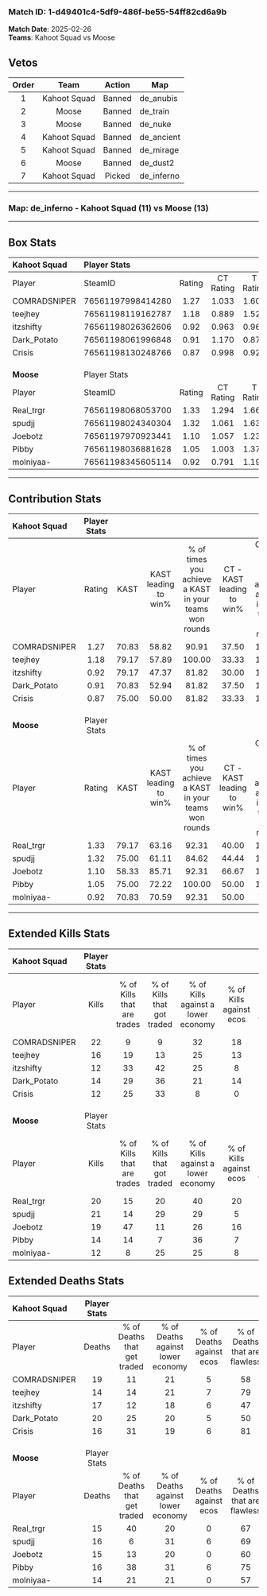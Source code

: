 ### Match ID: 1-d49401c4-5df9-486f-be55-54ff82cd6a9b  
**Match Date**: 2025-02-26  
**Teams**: Kahoot Squad vs Moose  

## Vetos  

| Order | Team | Action | Map |
| :---: | :--: | :----: | --- |
| 1 | Kahoot Squad | Banned | de_anubis |
| 2 | Moose | Banned | de_train |
| 3 | Moose | Banned | de_nuke |
| 4 | Kahoot Squad | Banned | de_ancient |
| 5 | Kahoot Squad | Banned | de_mirage |
| 6 | Moose | Banned | de_dust2 |
| 7 | Kahoot Squad | Picked | de_inferno |

---  

### **Map**: de_inferno - Kahoot Squad (11) vs Moose (13)  
---  

## Box Stats  

| **Kahoot Squad** | Player Stats      |        |           |          |       |      |       |         |        |      |     |
| :- | :- | :-: | :-: | :-: | :-: | :-: | :-: | :-: | :-: | :-: | :-: |
| Player           | SteamID           | Rating | CT Rating | T Rating | KAST  | ADR  | Kills | Assists | Deaths | K/D  | HS% |
| COMRADSNIPER     | 76561197998414280 |  1.27  |   1.033   |  1.601   | 70.83 | 91.9 |  22   |    7    |   19   | 1.16 | 36  |
| teejhey          | 76561198119162787 |  1.18  |   0.889   |  1.522   | 79.17 | 80.6 |  16   |    5    |   14   | 1.14 | 62  |
| itzshifty        | 76561198026362606 |  0.92  |   0.963   |  0.964   | 79.17 | 67.8 |  12   |    2    |   17   | 0.71 | 41  |
| Dark_Potato      | 76561198061996848 |  0.91  |   1.170   |  0.877   | 70.83 | 75.3 |  14   |    8    |   20   | 0.70 | 42  |
| Crisis           | 76561198130248766 |  0.87  |   0.998   |  0.923   | 75.00 | 52.9 |  12   |    4    |   16   | 0.75 | 75  |
|                  |                   |        |           |          |       |      |       |         |        |      |     |
|                  |                   |        |           |          |       |      |       |         |        |      |     |
|                  |                   |        |           |          |       |      |       |         |        |      |     |
| **Moose**        | Player Stats      |        |           |          |       |      |       |         |        |      |     |
| Player           | SteamID           | Rating | CT Rating | T Rating | KAST  | ADR  | Kills | Assists | Deaths | K/D  | HS% |
| Real_trgr        | 76561198068053700 |  1.33  |   1.294   |  1.665   | 79.17 | 87.2 |  20   |    6    |   15   | 1.33 | 30  |
| spudjj           | 76561198024340304 |  1.32  |   1.061   |  1.630   | 75.00 | 90.2 |  21   |    5    |   16   | 1.31 | 42  |
| Joebotz          | 76561197970923441 |  1.10  |   1.057   |  1.238   | 58.33 | 75.5 |  19   |    5    |   15   | 1.27 | 52  |
| Pibby            | 76561198036881628 |  1.05  |   1.003   |  1.378   | 75.00 | 81.0 |  14   |    8    |   16   | 0.88 | 42  |
| molniyaa-        | 76561198345605114 |  0.92  |   0.791   |  1.192   | 70.83 | 62.5 |  12   |    5    |   14   | 0.86 | 50  |
---  

## Contribution Stats  

| **Kahoot Squad** | Player Stats |       |                      |                                                        |                           |                                                             |                          |                                                            |
| :- | :-: | :-: | :-: | :-: | :-: | :-: | :-: | :-: |
| Player           |    Rating    | KAST  | KAST leading to win% | % of times you achieve a KAST in your teams won rounds | CT - KAST leading to win% | CT - % of times you achieve a KAST in your teams won rounds | T - KAST leading to win% | T - % of times you achieve a KAST in your teams won rounds |
| COMRADSNIPER     |     1.27     | 70.83 |        58.82         |                         90.91                          |           37.50           |                           100.00                            |          77.78           |                           87.50                            |
| teejhey          |     1.18     | 79.17 |        57.89         |                         100.00                         |           33.33           |                           100.00                            |          80.00           |                           100.00                           |
| itzshifty        |     0.92     | 79.17 |        47.37         |                         81.82                          |           30.00           |                           100.00                            |          66.67           |                           75.00                            |
| Dark_Potato      |     0.91     | 70.83 |        52.94         |                         81.82                          |           37.50           |                           100.00                            |          66.67           |                           75.00                            |
| Crisis           |     0.87     | 75.00 |        50.00         |                         81.82                          |           33.33           |                           100.00                            |          66.67           |                           75.00                            |
|                  |              |       |                      |                                                        |                           |                                                             |                          |                                                            |
|                  |              |       |                      |                                                        |                           |                                                             |                          |                                                            |
|                  |              |       |                      |                                                        |                           |                                                             |                          |                                                            |
| **Moose**        | Player Stats |       |                      |                                                        |                           |                                                             |                          |                                                            |
| Player           |    Rating    | KAST  | KAST leading to win% | % of times you achieve a KAST in your teams won rounds | CT - KAST leading to win% | CT - % of times you achieve a KAST in your teams won rounds | T - KAST leading to win% | T - % of times you achieve a KAST in your teams won rounds |
| Real_trgr        |     1.33     | 79.17 |        63.16         |                         92.31                          |           40.00           |                           100.00                            |          88.89           |                           88.89                            |
| spudjj           |     1.32     | 75.00 |        61.11         |                         84.62                          |           44.44           |                           100.00                            |          77.78           |                           77.78                            |
| Joebotz          |     1.10     | 58.33 |        85.71         |                         92.31                          |           66.67           |                           100.00                            |          100.00          |                           88.89                            |
| Pibby            |     1.05     | 75.00 |        72.22         |                         100.00                         |           50.00           |                           100.00                            |          90.00           |                           100.00                           |
| molniyaa-        |     0.92     | 70.83 |        70.59         |                         92.31                          |           50.00           |                            75.00                            |          81.82           |                           100.00                           |
---  

## Extended Kills Stats  

| **Kahoot Squad** | Player Stats |                            |                            |                                    |                         |                              |                                 |                                       |                    |           |
| :- | :-: | :-: | :-: | :-: | :-: | :-: | :-: | :-: | :-: | :-: |
| Player           |    Kills     | % of Kills that are trades | % of Kills that got traded | % of Kills against a lower economy | % of Kills against ecos | % of Kills that are flawless | % of Kills that are close duels | % of Kills that are assisted by flash | Pistol Round Kills | AWP Kills |
| COMRADSNIPER     |      22      |             9              |             9              |                 32                 |           18            |              59              |               14                |                   0                   |         0          |     3     |
| teejhey          |      16      |             19             |             13             |                 25                 |           13            |              63              |               13                |                   6                   |         2          |     1     |
| itzshifty        |      12      |             33             |             42             |                 25                 |            8            |              58              |                0                |                   0                   |         1          |     0     |
| Dark_Potato      |      14      |             29             |             36             |                 21                 |           14            |              93              |                0                |                   7                   |         3          |     0     |
| Crisis           |      12      |             25             |             33             |                 8                  |            0            |              58              |               17                |                   8                   |         4          |     0     |
|                  |              |                            |                            |                                    |                         |                              |                                 |                                       |                    |           |
|                  |              |                            |                            |                                    |                         |                              |                                 |                                       |                    |           |
|                  |              |                            |                            |                                    |                         |                              |                                 |                                       |                    |           |
| **Moose**        | Player Stats |                            |                            |                                    |                         |                              |                                 |                                       |                    |           |
| Player           |    Kills     | % of Kills that are trades | % of Kills that got traded | % of Kills against a lower economy | % of Kills against ecos | % of Kills that are flawless | % of Kills that are close duels | % of Kills that are assisted by flash | Pistol Round Kills | AWP Kills |
| Real_trgr        |      20      |             15             |             20             |                 40                 |           20            |              35              |               15                |                   0                   |         1          |     0     |
| spudjj           |      21      |             14             |             29             |                 29                 |            5            |              71              |                5                |                   5                   |         3          |     0     |
| Joebotz          |      19      |             47             |             11             |                 26                 |           16            |              74              |               16                |                   0                   |         0          |     0     |
| Pibby            |      14      |             14             |             7              |                 36                 |            7            |              50              |               14                |                   0                   |         2          |     1     |
| molniyaa-        |      12      |             8              |             25             |                 25                 |            8            |              67              |                8                |                   0                   |         0          |     0     |
## Extended Deaths Stats  

| **Kahoot Squad** | Player Stats |                             |                                   |                          |                               |                            |                           |               |
| :- | :-: | :-: | :-: | :-: | :-: | :-: | :-: | :-: |
| Player           |    Deaths    | % of Deaths that get traded | % of Deaths against lower economy | % of Deaths against ecos | % of Deaths that are flawless | % of Deaths that are close | % of Deaths while blinded | Deaths to AWP |
| COMRADSNIPER     |      19      |             11              |                21                 |            5             |              58               |             5              |             0             |       0       |
| teejhey          |      14      |             14              |                21                 |            7             |              79               |             7              |             7             |       1       |
| itzshifty        |      17      |             12              |                18                 |            6             |              47               |             18             |             0             |       0       |
| Dark_Potato      |      20      |             25              |                20                 |            5             |              50               |             10             |             0             |       0       |
| Crisis           |      16      |             31              |                19                 |            6             |              81               |             19             |             0             |       0       |
|                  |              |                             |                                   |                          |                               |                            |                           |               |
|                  |              |                             |                                   |                          |                               |                            |                           |               |
|                  |              |                             |                                   |                          |                               |                            |                           |               |
| **Moose**        | Player Stats |                             |                                   |                          |                               |                            |                           |               |
| Player           |    Deaths    | % of Deaths that get traded | % of Deaths against lower economy | % of Deaths against ecos | % of Deaths that are flawless | % of Deaths that are close | % of Deaths while blinded | Deaths to AWP |
| Real_trgr        |      15      |             40              |                20                 |            0             |              67               |             0              |             0             |       0       |
| spudjj           |      16      |              6              |                31                 |            6             |              69               |             6              |             0             |       1       |
| Joebotz          |      15      |             13              |                20                 |            0             |              60               |             0              |            13             |       1       |
| Pibby            |      16      |             38              |                31                 |            6             |              75               |             13             |             0             |       0       |
| molniyaa-        |      14      |             21              |                21                 |            0             |              57               |             29             |             7             |       2       |
